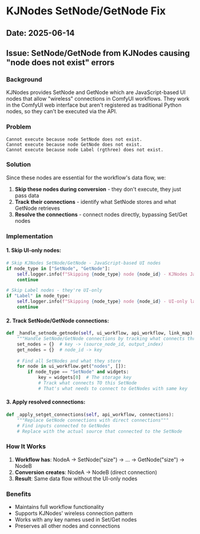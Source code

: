 # KJNodes SetNode/GetNode Fix

## Date: 2025-06-14
## Issue: SetNode/GetNode from KJNodes causing "node does not exist" errors

### Background
KJNodes provides SetNode and GetNode which are JavaScript-based UI nodes that allow "wireless" connections in ComfyUI workflows. They work in the ComfyUI web interface but aren't registered as traditional Python nodes, so they can't be executed via the API.

### Problem
```
Cannot execute because node SetNode does not exist.
Cannot execute because node GetNode does not exist.
Cannot execute because node Label (rgthree) does not exist.
```

### Solution
Since these nodes are essential for the workflow's data flow, we:

1. **Skip these nodes during conversion** - they don't execute, they just pass data
2. **Track their connections** - identify what SetNode stores and what GetNode retrieves
3. **Resolve the connections** - connect nodes directly, bypassing Set/Get nodes

### Implementation

#### 1. Skip UI-only nodes:
```python
# Skip KJNodes SetNode/GetNode - JavaScript-based UI nodes
if node_type in ["SetNode", "GetNode"]:
    self.logger.info(f"Skipping {node_type} node {node_id} - KJNodes JavaScript-based UI node")
    continue

# Skip Label nodes - they're UI-only
if "Label" in node_type:
    self.logger.info(f"Skipping {node_type} node {node_id} - UI-only label node")
    continue
```

#### 2. Track SetNode/GetNode connections:
```python
def _handle_setnode_getnode(self, ui_workflow, api_workflow, link_map):
    """Handle SetNode/GetNode connections by tracking what connects through them"""
    set_nodes = {}  # key -> (source_node_id, output_index)
    get_nodes = {}  # node_id -> key
    
    # Find all SetNodes and what they store
    for node in ui_workflow.get("nodes", []):
        if node_type == "SetNode" and widgets:
            key = widgets[0]  # The storage key
            # Track what connects TO this SetNode
            # That's what needs to connect to GetNodes with same key
```

#### 3. Apply resolved connections:
```python
def _apply_setget_connections(self, api_workflow, connections):
    """Replace GetNode connections with direct connections"""
    # Find inputs connected to GetNodes
    # Replace with the actual source that connected to the SetNode
```

### How It Works

1. **Workflow has**: NodeA → SetNode("size") → ... → GetNode("size") → NodeB
2. **Conversion creates**: NodeA → NodeB (direct connection)
3. **Result**: Same data flow without the UI-only nodes

### Benefits
- Maintains full workflow functionality
- Supports KJNodes' wireless connection pattern
- Works with any key names used in Set/Get nodes
- Preserves all other nodes and connections